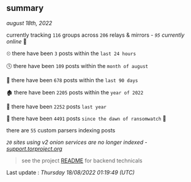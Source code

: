 
## summary
_august 18th, 2022_

currently tracking `116` groups across `206` relays & mirrors - _`95` currently online_ 📡

⏲ there have been `3` posts within the `last 24 hours`

🕓 there have been `109` posts within the `month of august`

📅 there have been `678` posts within the `last 90 days`

🏚 there have been `2205` posts within the `year of 2022`

🚀 there have been `2252` posts `last year`

🦕 there have been `4491` posts `since the dawn of ransomwatch` 🐣

there are `55` custom parsers indexing posts

_`20` sites using v2 onion services are no longer indexed - [support.torproject.org](https://support.torproject.org/onionservices/v2-deprecation/)_

> see the project [README](https://github.com/jmousqueton/ransomwatch#readme) for backend technicals



Last update : _Thursday 18/08/2022 01:19:49 (UTC)_

